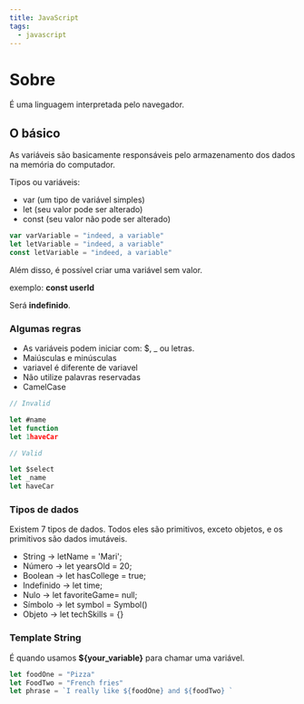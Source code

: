 ```yaml
---
title: JavaScript
tags:
  - javascript
---
```

# Sobre

É uma linguagem interpretada pelo navegador.
## O básico

As variáveis são basicamente responsáveis pelo armazenamento dos dados na memória do computador.

Tipos ou variáveis:

- var (um tipo de variável simples)
- let (seu valor pode ser alterado)
- const (seu valor não pode ser alterado)

```js
var varVariable = "indeed, a variable"
let letVariable = "indeed, a variable"
const letVariable = "indeed, a variable"
```

Além disso, é possível criar uma variável sem valor.

exemplo: <b>const userId</b>

Será <b>indefinido</b>.

### Algumas regras

- As variáveis podem iniciar com: $, _ ou letras.
- Maiúsculas e minúsculas
- variavel é diferente de variavel
- Não utilize palavras reservadas
- CamelCase

```js
// Invalid

let #name
let function
let 1haveCar
```

```js
// Valid

let $select
let _name
let haveCar
```

### Tipos de dados

Existem 7 tipos de dados. Todos eles são primitivos, exceto objetos, e os primitivos são dados imutáveis.

- String -> letName = 'Mari';
- Número -> let yearsOld = 20;
- Boolean -> let hasCollege = true;
- Indefinido -> let time;
- Nulo -> let favoriteGame= null;
- Símbolo -> let symbol = Symbol()
- Objeto -> let techSkills = {}

### Template String

É quando usamos <b>${your_variable}</b> para chamar uma variável.

```js
let foodOne = "Pizza"
let FoodTwo = "French fries"
let phrase = `I really like ${foodOne} and ${foodTwo} `
```
